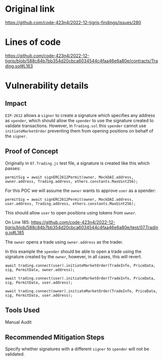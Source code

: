 # Original link
https://github.com/code-423n4/2022-12-tigris-findings/issues/280
# Lines of code

https://github.com/code-423n4/2022-12-tigris/blob/588c84b7bb354d20cbca6034544c4faa46e6a80e/contracts/Trading.sol#L163


# Vulnerability details

## Impact

`EIP-2612` allows a `signer` to create a signature which specifies any address as `spender`, which should allow the `spender` to use the signature created to validate transactions. However, in `Trading.sol` this `spender` cannot use `initiateMarketOrder` preventing them from opening positions on behalf of the `signer`. 

## Proof of Concept

Originally in `07.Trading.js` test file, a signature is created like this which passes:
```
permitSig = await signERC2612Permit(owner, MockDAI.address, owner.address, Trading.address, ethers.constants.MaxUint256);
```

For this POC we will assume the `owner` wants to approve `user` as a spender:
```
permitSig = await signERC2612Permit(owner, MockDAI.address, user.address, Trading.address, ethers.constants.MaxUint256);
```

This should allow `user` to open positions using tokens from `owner`.

On Line 185: https://github.com/code-423n4/2022-12-tigris/blob/588c84b7bb354d20cbca6034544c4faa46e6a80e/test/07.Trading.js#L185

The `owner` opens a trade using `owner.address` as the trader.

In this example the `spender` should be able to open a trade using the signature created by the `owner`, however, in all cases, this will revert.
```
await trading.connect(user).initiateMarketOrder(TradeInfo, PriceData, sig, PermitData, owner.address);
```
```
await trading.connect(user).initiateMarketOrder(TradeInfo, PriceData, sig, PermitData, user.address);
```
```
await trading.connect(owner).initiateMarketOrder(TradeInfo, PriceData, sig, PermitData, user.address);
```
## Tools Used

Manual Audit

## Recommended Mitigation Steps

Specify whether signatures with a different `signer` to `spender` will not be validated.